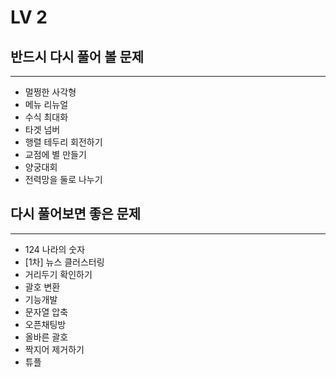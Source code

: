LV 2
============


## 반드시 다시 풀어 볼 문제
---
+ 멀쩡한 사각형
+ 메뉴 리뉴얼
+ 수식 최대화
+ 타겟 넘버
+ 행렬 테두리 회전하기
+ 교점에 별 만들기
+ 양궁대회
+ 전력망을 둘로 나누기


## 다시 풀어보면 좋은 문제
---
+ 124 나라의 숫자
+ [1차] 뉴스 클러스터링
+ 거리두기 확인하기
+ 괄호 변환
+ 기능개발 
+ 문자열 압축
+ 오픈채팅방
+ 올바른 괄호
+ 짝지어 제거하기
+ 튜플
